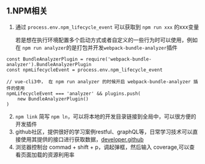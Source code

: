 ## 1.NPM相关

1. 通过 `process.env.npm_lifecycle_event` 可以获取到 `npm run xxx` 的xxx变量

   若是想在执行环境配置多个启动方式或者自定义的一些行为时可以使用，例如在 `npm run analyzer`的是打包并开发`webpack-bundle-analyzer`插件

```
const BundleAnalyzerPlugin = require('webpack-bundle-analyzer').BundleAnalyzerPlugin
const npmLifecycleEvent = process.env.npm_lifecycle_event

// vue-cli3中， 在 npm run analyzer 的时候开启 webpack-bundle-analyzer 插件的使用 
npmLifecycleEvent === 'analyzer' && plugins.push(
	new BundleAnalyzerPlugin()
)
```

2. `npm link` 简写 `npm ln`，可以将本地的开发目录链接到全局中，可以很方便的开发插件
3. github社区，提供很好的学习案例restful、graphQL等，日常学习技术可以直接使用其提供的接口进行获取数据，[developer.github](https://developer.github.com/)
4. 浏览器控制台 commad + shift + p，调起弹框，然后输入 coverage,可以查看页面加载的资源利用率

